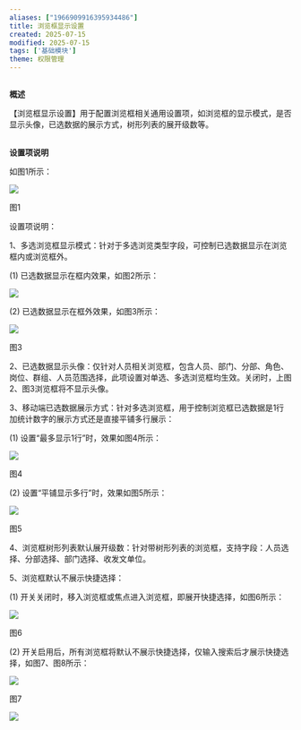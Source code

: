 ```yaml
---
aliases: ["1966909916395934486"]
title: 浏览框显示设置
created: 2025-07-15
modified: 2025-07-15
tags: ['基础模块']
theme: 权限管理
---
```


##

**概述**

【浏览框显示设置】用于配置浏览框相关通用设置项，如浏览框的显示模式，是否显示头像，已选数据的展示方式，树形列表的展开级数等。

##

**设置项说明**

如图1所示：

![](https://myhelpdoc.oss-cn-heyuan.aliyuncs.com/mdimages/abb7731d143ea090c450425f4572a313.jpg)

图1

设置项说明：

1、多选浏览框显示模式：针对于多选浏览类型字段，可控制已选数据显示在浏览框内或浏览框外。

(1) 已选数据显示在框内效果，如图2所示：

![](https://myhelpdoc.oss-cn-heyuan.aliyuncs.com/mdimages/ea5a91db751833c9e41e2697b990bae4.jpg)

(2) 已选数据显示在框外效果，如图3所示：

![](https://myhelpdoc.oss-cn-heyuan.aliyuncs.com/mdimages/09e549e8de38bfeba1bc395bc3afd132.jpg)

图3

2、已选数据显示头像：仅针对人员相关浏览框，包含人员、部门、分部、角色、岗位、群组、人员范围选择，此项设置对单选、多选浏览框均生效。关闭时，上图2、图3浏览框将不显示头像。

3、移动端已选数据展示方式：针对多选浏览框，用于控制浏览框已选数据是1行加统计数字的展示方式还是直接平铺多行展示：

(1) 设置“最多显示1行”时，效果如图4所示：

![](https://myhelpdoc.oss-cn-heyuan.aliyuncs.com/mdimages/5a1d8765a4c7089e6f1e97ddf655ec0d.jpg)

图4

(2) 设置“平铺显示多行”时，效果如图5所示：

![](https://myhelpdoc.oss-cn-heyuan.aliyuncs.com/mdimages/ee97b827e939d8ca966417000224e996.jpg)

图5

4、浏览框树形列表默认展开级数：针对带树形列表的浏览框，支持字段：人员选择、分部选择、部门选择、收发文单位。

5、浏览框默认不展示快捷选择：

(1) 开关关闭时，移入浏览框或焦点进入浏览框，即展开快捷选择，如图6所示：

![](https://myhelpdoc.oss-cn-heyuan.aliyuncs.com/mdimages/ed307a6e8fd9f7fdd70dee183080b3c3.jpg)

图6

(2) 开关启用后，所有浏览框将默认不展示快捷选择，仅输入搜索后才展示快捷选择，如图7、图8所示：

![](https://myhelpdoc.oss-cn-heyuan.aliyuncs.com/mdimages/854e4332418c1b9a16d2d864b8566458.jpg)

图7

![](https://myhelpdoc.oss-cn-heyuan.aliyuncs.com/mdimages/0a658e50c2ab2b53088d7cde6886336d.jpg)

